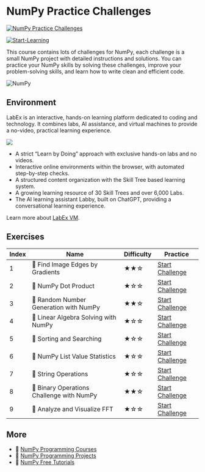 # NumPy Practice Challenges

[![NumPy Practice Challenges](https://cover-creator.appbot.io/numpy-practice-challenges.png)](https://labex.io/courses/numpy-practice-challenges)

[![Start-Learning](https://img.shields.io/badge/Start-Learning-whitesmoke?style=for-the-badge)](https://labex.io/courses/numpy-practice-challenges)

This course contains lots of challenges for NumPy, each challenge is a small NumPy project with detailed instructions and solutions. You can practice your NumPy skills by solving these challenges, improve your problem-solving skills, and learn how to write clean and efficient code.

![NumPy](https://img.shields.io/badge/NumPy-whitesmoke?style=for-the-badge&logo=numpy)


## Environment

LabEx is an interactive, hands-on learning platform dedicated to coding and technology. It combines labs, AI assistance, and virtual machines to provide a no-video, practical learning experience.

![](https://tutorial-screenshot.getvm.io/images/vm-1725247253.png)

- A strict “Learn by Doing” approach with exclusive hands-on labs and no videos.
- Interactive online environments within the browser, with automated step-by-step checks.
- A structured content organization with the Skill Tree based learning system.
- A growing learning resource of 30 Skill Trees and over 6,000 Labs.
- The AI learning assistant Labby, built on ChatGPT, providing a conversational learning experience.

Learn more about [LabEx VM](https://support.labex.io/using-labex/virtual-machine).

## Exercises

|   Index | Name                                     | Difficulty   | Practice                                                                                                                |
|---------|------------------------------------------|--------------|-------------------------------------------------------------------------------------------------------------------------|
|       1 | 🎯 Find Image Edges by Gradients          | ★★☆          | <a target='_blank' href='https://labex.io/labs/opencv-find-image-edges-by-gradients-259151'>Start Challenge</a>         |
|       2 | 🎯 NumPy Dot Product                      | ★☆☆          | <a target='_blank' href='https://labex.io/labs/numpy-numpy-dot-product-8737'>Start Challenge</a>                        |
|       3 | 🎯 Random Number Generation with NumPy    | ★★☆          | <a target='_blank' href='https://labex.io/labs/numpy-random-number-generation-with-numpy-34635'>Start Challenge</a>     |
|       4 | 🎯 Linear Algebra Solving with NumPy      | ★☆☆          | <a target='_blank' href='https://labex.io/labs/numpy-linear-algebra-solving-with-numpy-8000'>Start Challenge</a>        |
|       5 | 🎯 Sorting and Searching                  | ★☆☆          | <a target='_blank' href='https://labex.io/labs/numpy-sorting-and-searching-154566'>Start Challenge</a>                  |
|       6 | 🎯 NumPy List Value Statistics            | ★☆☆          | <a target='_blank' href='https://labex.io/labs/numpy-numpy-list-value-statistics-664'>Start Challenge</a>               |
|       7 | 🎯 String Operations                      | ★☆☆          | <a target='_blank' href='https://labex.io/labs/numpy-string-operations-148882'>Start Challenge</a>                      |
|       8 | 🎯 Binary Operations Challenge with NumPy | ★★☆          | <a target='_blank' href='https://labex.io/labs/numpy-binary-operations-challenge-with-numpy-153823'>Start Challenge</a> |
|       9 | 🎯 Analyze and Visualize FFT              | ★☆☆          | <a target='_blank' href='https://labex.io/labs/numpy-analyze-and-visualize-fft-55715'>Start Challenge</a>               |

## More

- 🔗 [NumPy Programming Courses](https://github.com/labex-labs/awesome-programming-courses)
- 🔗 [NumPy Programming Projects](https://github.com/labex-labs/awesome-programming-projects)
- 🔗 [NumPy Free Tutorials](https://github.com/labex-labs/numpy-free-tutorials)

